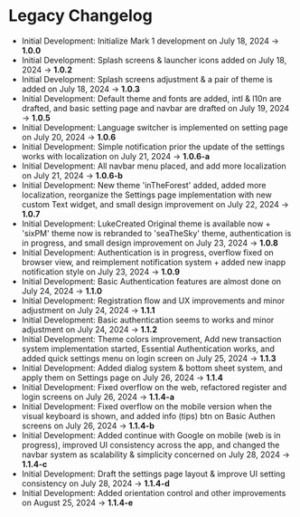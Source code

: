 # Legacy Changelog

- Initial Development: Initialize Mark 1 development on July 18, 2024 -> **1.0.0**
- Initial Development: Splash screens & launcher icons added on July 18, 2024 -> **1.0.2**
- Initial Development: Splash screens adjustment & a pair of theme is added on July 18, 2024 -> **1.0.3**
- Initial Development: Default theme and fonts are added, intl & l10n are drafted, and basic setting page and navbar are drafted on July 19, 2024 -> **1.0.5**
- Initial Development: Language switcher is implemented on setting page on July 20, 2024 -> **1.0.6**
- Initial Development: Simple notification prior the update of the settings works with localization on July 21, 2024 -> **1.0.6-a**
- Initial Development: All navbar menu placed, and add more localization on July 21, 2024 -> **1.0.6-b**
- Initial Development: New theme 'inTheForest' added, added more localization, reorganize the Settings page implementation with new custom Text widget, and small design improvement on July 22, 2024 -> **1.0.7**
- Initial Development: LukeCreated Original theme is available now + 'sixPM' theme now is rebranded to 'seaTheSky' theme, authentication is in progress, and small design improvement on July 23, 2024 -> **1.0.8**
- Initial Development: Authentication is in progress, overflow fixed on browser view, and reimplement notification system + added new inapp notification style on July 23, 2024 -> **1.0.9**
- Initial Development: Basic Authentication features are almost done on July 24, 2024 -> **1.1.0**
- Initial Development: Registration flow and UX improvements and minor adjustment on July 24, 2024 -> **1.1.1**
- Initial Development: Basic authentication seems to works and minor adjustment on July 24, 2024 -> **1.1.2**
- Initial Development: Theme colors improvement, Add new transaction system implementation started, Essential Authentication works, and added quick settings menu on login screen on July 25, 2024 -> **1.1.3**
- Initial Development: Added dialog system & bottom sheet system, and apply them on Settings page on July 26, 2024 -> **1.1.4**
- Initial Development: Fixed overflow on the web, refactored register and login screens on July 26, 2024 -> **1.1.4-a**
- Initial Development: Fixed overflow on the mobile version when the visual keyboard is shown, and added info (tips) btn on Basic Authen screens on July 26, 2024 -> **1.1.4-b**
- Initial Development: Added continue with Google on mobile (web is in progress), improved UI consistency across the app, and changed the navbar system as scalability & simplicity concerned on July 28, 2024 -> **1.1.4-c**
- Initial Development: Draft the settings page layout & improve UI setting consistency on July 28, 2024 -> **1.1.4-d**
- Initial Development: Added orientation control and other improvements on August 25, 2024 -> **1.1.4-e**
